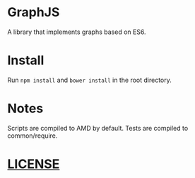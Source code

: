 GraphJS
=======

A library that implements graphs based on ES6.

Install
=======

Run `npm install` and `bower install` in the root directory.

Notes
=====

Scripts are compiled to AMD by default.
Tests are compiled to common/require.

[LICENSE](./blob/master/LICENSE)
=======